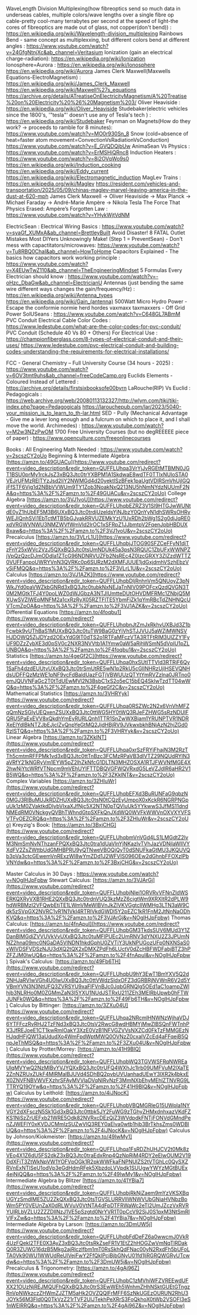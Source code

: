 WaveLength Division Multiplexing(how fibreoptics send so much data in underseas cables, multiple colors/wave lengths over a single fibre op cable-pretty cool-many terrabytes per second at the speed of light-the cores of fibreoptics are made out of glass, not copper(don't bend)) :
https://en.wikipedia.org/wiki/Wavelength-division_multiplexing
Rainbows Bend - same concept as multiplexxing, but different colors bend at different angles : 
https://www.youtube.com/watch?v=24GfgNtnjXc&ab_channel=Veritasium
Ionization (gain an electrical charge-radiation):
https://en.wikipedia.org/wiki/Ionization
Ionosphere=Aurora :
https://en.wikipedia.org/wiki/Ionosphere
https://en.wikipedia.org/wiki/Aurora
James Clerk Maxwell(Maxwells Equations-ElectroMagnetism) :
https://en.wikipedia.org/wiki/James_Clerk_Maxwell
https://en.wikipedia.org/wiki/Maxwell%27s_equations
https://archive.org/details/ATreatiseOnElectricityMagnetism/A%20Treatise%20on%20Electricity%20%26%20Magnetism%203/
Oliver Heaviside :
https://en.wikipedia.org/wiki/Oliver_Heaviside
Studebaker(electric vehicles since the 1800's, '"tesla"' doesn't use any of Tesla's tech ) :
https://en.wikipedia.org/wiki/Studebaker
Feynman on Magnets(How do they work? -> proceeds to ramble for 8 minutes):
https://www.youtube.com/watch?v=MO0r930Sn_8
Snow (cold=absence of heat=faster atom movement=ConvectionVsRadiationVsConduction)
https://www.youtube.com/watch?v=E_GVQDQjbUw
AnimaSean Vs Physics :
https://www.youtube.com/watch?v=ErMSHiQRnc8
Induction Heaters :
https://www.youtube.com/watch?v=8i2OVqWo9s0
https://en.wikipedia.org/wiki/Induction_cooking
https://en.wikipedia.org/wiki/Eddy_current
https://en.wikipedia.org/wiki/Electromagnetic_induction
MagLev Trains :
https://en.wikipedia.org/wiki/Maglev
https://resident.com/vehicles-and-transportation/2025/05/09/chinas-maglev-marvel-leaving-america-in-the-dust-at-620-mph
James Clerk Maxwell -> Oliver Heaviside -> Max Planck -> Michael Faraday -> André-Marie Ampère -> Nikola Tesla
The Force That Physics Erased: Ampère’s Forgotten Law : https://www.youtube.com/watch?v=YHykWjtVdNM

ElectricSean :
Electrical Wiring Basics :
https://www.youtube.com/watch?v=syaGf_XUMxA&ab_channel=BrettleyBuilt
Avoid Disaster! 8 FATAL Outlet Mistakes Most DIYers Unknowingly Make! (Step 1 = PreventSean) - Don't mess with capactitators/microwaves:
https://www.youtube.com/watch?v=Tu8RBQ0ChaI&ab_channel=HowToHome
Capacitors Explained - The basics how capacitors work working principle :
https://www.youtube.com/watch?v=X4EUwTwZ110&ab_channel=TheEngineeringMindset
5 Formulas Every Electrician should know : https://www.youtube.com/watch?v=-oHzc_DbaGw&ab_channel=ElectricianU
Antennas (just bending the same wire different ways changes the gain/frequency/Hz) : https://en.wikipedia.org/wiki/Antenna_types https://en.wikipedia.org/wiki/Gain_(antenna)
500Watt Micro Hydro Power - Escape the conformie normie herd hordes vaxmaxx taxmaxxers - Off Grid Power SolUSeans : https://www.youtube.com/watch?v=C648GL7ABmM
PVC Conduit Electrical Cable Color Codes : https://www.ledestube.com/what-are-the-color-codes-for-pvc-conduit/
PVC Conduit (Schedule 40 Vs 80 + Others) For Electrical Use : https://championfiberglass.com/8-types-of-electrical-conduit-and-their-uses/ https://www.ledestube.com/pvc-electrical-conduit-and-building-codes-understanding-the-requirements-for-electrical-installations/

FCC - General Chemistry – Full University Course (34 hours - 2025) :
https://www.youtube.com/watch?v=6OV3tmt9uhs&ab_channel=freeCodeCamp.org
Euclids Elements - Coloured Instead of Lettered : 
https://archive.org/details/firstsixbooksofe00byrn
LaRouche(RIP) Vs Euclid : Pedagogicals : 
https://web.archive.org/web/20080113132327/http://wlym.com/tiki/tiki-index.php?page=Pedagogicals
https://larouchepub.com/lar/2023/5040-your_mission_is_to_learn_to_th-lar.html
SED - Pully (Mechanical Advantage - Give me a lever long enough and a fulcrum on which to place it, and I shall move the world. Archimedes) :  https://www.youtube.com/watch?v=M2w3NZzPwOM
1700  Free University Courses (but no degREEEEE piece of paper) : https://www.openculture.com/freeonlinecourses 

Books : 
All Engineering Math Needed :
https://www.youtube.com/watch?v=2scszCY2oUo
Beginning & Intermediate Algebra [https://amzn.to/49GUACu](https://www.youtube.com/redirect?event=video_description&redir_token=QUFFLUhqa3VrYjJvRGEtMTBMN0JGT1BSU0prMy1rckJsZ3xBQ3Jtc0trYXBPM1A1SkdwaE8wdTF0TTlxNUloSTA0VEJrUFMzRElTYzJsd2liY2NWMGd4d20yektlSzBFek1paUgtVDlRSmVhUjlGQjFfSTF6Vjg1d2NBbVVWUm9TY1Zob3NoakNxQ213NU5hNmNYdzNUUmF2NA&q=https%3A%2F%2Famzn.to%2F49GUACu&v=2scszCY2oUo) 
College Algebra [https://amzn.to/3VJ1voU](https://www.youtube.com/redirect?event=video_description&redir_token=QUFFLUhqbEZRZ3V1Sl9HTGJwWUNtdE0yZ1hUbEF5M3B6UXxBQ3Jtc0trdjUzeldsYjNJbzY0QnYyN1dhSWRsOHRyWEJIQnhSVi1EbTctMTB5bGJvakRRVUZEMkYzU1UxRDh2bWg1S2g0djJqRE0xdVRGWVNWU3NMZWVfWmVId2lrOC1xSFRpZ1JJbmtpV2FqenJpbHBDUXBxaw&q=https%3A%2F%2Famzn.to%2F3VJ1voU&v=2scszCY2oUo) 
Precalculus [https://amzn.to/3VLrL1U](https://www.youtube.com/redirect?event=video_description&redir_token=QUFFLUhqbjJTOG90SFZCeFFyN1djTzFnY25xWVc2VzJ5QXxBQ3Jtc0tsUmNDUk45a3psN3RQUC1ZbUFxWWNPZjVpQzQzcDJmODdIa1ZTcG96NDNRVUZFb2NsREc4Z0lzcGRXY3ZIZzdWTTZ0VUFFanpoUWRYVnN3QVRKc0p6SURzM2dXMFJUUE1jdGxjdmhVSzhEbzVvSjFMQQ&q=https%3A%2F%2Famzn.to%2F3VLrL1U&v=2scszCY2oUo) 
Calculus [https://amzn.to/3VJ1AZK](https://www.youtube.com/redirect?event=video_description&redir_token=QUFFLUhqbDljRnhnVm5QNUoyZ3pNWkJYd0paVWZkbGNRd3xBQ3Jtc0tubkNxNEJaTnNIV09POFcxQzdQVGN3T0M2MGtkTFJ4Y0poLWZ0dWJGbzA3NTJIUmtteDUtOHVDMFRMc1ZNbjQ5MXUwSVZlWEpMNFM2a1cxRzRyX05RZTFlTE5YbmFiZk1qYmRBcTdZNHNQcUVTcmZpOA&q=https%3A%2F%2Famzn.to%2F3VJ1AZK&v=2scszCY2oUo) 
Differential Equations [https://amzn.to/4foqbu1](https://www.youtube.com/redirect?event=video_description&redir_token=QUFFLUhqbnJtZmJxRkhvUXBJd3Z1bFcwbk9vUThBaS1MUXxBQ3Jtc0tuTW9BaG0zYjVhSTJJVUJ5aWZjMWNSVHJDOWQ5ZjJDYzd2OExYdG9lT0dTS2o1RTFaMFczVTA3RTFtRlM3UlZZY1FyUF9DZzZybXE3d0pSV0c2NXR3NVVtb1A1Ymw0aW5aRjhWSmN5dVplU1pZLUNBOA&q=https%3A%2F%2Famzn.to%2F4foqbu1&v=2scszCY2oUo) 
Statistics [https://amzn.to/4geGf2C](https://www.youtube.com/redirect?event=video_description&redir_token=QUFFLUhqa0hxSUtITTVld3RTRjF6Qy1SaFh4dzdEUUtvUXxBQ3Jtc0trSmUtRE5wN1p2RkU5cGlINHRzUjlHSEVQNHdsUDFFQzMzWE1pNF9vcFdBaldUazFGTjVBWUUzQTYtYmRVZzlna0JRTno0emJQUVNFaGc2T0tTdUEwMVl2N3BsbC1xS2o5eC15bEQ4SkIwTzdTT04wWQ&q=https%3A%2F%2Famzn.to%2F4geGf2C&v=2scszCY2oUo) 
Mathematical Statistics [https://amzn.to/3VHRYyk](https://www.youtube.com/redirect?event=video_description&redir_token=QUFFLUhqa0RSZWc2N2x6VnVhMFZqQmNzSGIyUEQxenZSUXxBQ3Jtc0ttWG5HY0tWQ3RJeFZHWG5sRzNDUlFQRU5PaExEVV8xQkdhYmEyRURLQnh1TTR1SnZwWXBjam1YRUNPTVR1NDRXeElYdlBkNTZJbEJjclZvQnpYeGtMQ2JjdHBjRV9JVkwxbkhBNjAzN2hjZGd0RzlSTQ&q=https%3A%2F%2Famzn.to%2F3VHRYyk&v=2scszCY2oUo) 
Linear Algebra [https://amzn.to/3ZKklNT](https://www.youtube.com/redirect?event=video_description&redir_token=QUFFLUhqa0xrSzFRYjFhajN3M2RzTTh5cmtmRFFPMk1vd3xBQ3Jtc0ttTnBzc3FCMzRPaVB3dlVTZ29NQUdRYlN3aVRfY21kNGRyVm1EYW5pZ2lhZkNfcG1DLTN3MHZOSXA1RTJFWVNfMGE4X2hwNjYtcWRfVTNpcm9mVEhUYlFTTDBQVGFWQVRxdG5LeVZJdlR6aHR2V1B5WQ&q=https%3A%2F%2Famzn.to%2F3ZKklNT&v=2scszCY2oUo) 
Complex Variables [https://amzn.to/3ZHluWr](https://www.youtube.com/redirect?event=video_description&redir_token=QUFFLUhqbEFXd3BuRUNFaG9qbzN0MGJ3RlBuMUJkRDZHUXxBQ3Jtc0tsN0tCQzEyUmpoX0xKckR6NGRPNGpuUk1zM0ZVaktkdDIybVIxaXJfNjc5X2NTN0pTQVluUk5YYkwwS3JfMS11dndNMEdRM0VNckgyQVBhTWhndGtpSXFkQnJXdWQ0WVFkWWVnOXVXYVFSVTFvOEZCRQ&q=https%3A%2F%2Famzn.to%2F3ZHluWr&v=2scszCY2oUo) 
Kreyzig's Book: [https://amzn.to/3BxjCHG](https://www.youtube.com/redirect?event=video_description&redir_token=QUFFLUhqbmVnVGd4LS1LMGdtZ2lvM3NmSmNvNThzanFPQXxBQ3Jtc0tra1dUaVlnYjNKazlvTVhJazVDNjlaWllVYXdFV2ZsZWttbUdGMHBPRU9yQTNweVBOQjQyT0dSNUFkaGtMU3JKQUVQb3pVa3ctcGEwemVnRExzWl8wYmZDd1J2WFVIS096OEw2dGhnbFFOXzlPbVNYdw&q=https%3A%2F%2Famzn.to%2F3BxjCHG&v=2scszCY2oUo)

Master Calculus in 30 Days :
https://www.youtube.com/watch?v=NOglHJpFpbw
Stewart Calculus: [https://amzn.to/3VJArGj](https://www.youtube.com/redirect?event=video_description&redir_token=QUFFLUhqbjNIei1ORVRvVFNnZldWSERKQXRyVXB1RHE2QXxBQ3Jtc0trdnVUQ3kzMzZ6cjgtWm9XRXltR2dPLW9hdWRBMzI2VFQwbEtjTE1LWmVMeWlBVnJkZlVKVGgtcllWMHg3LTN3aW9Cdk5zSVpGX2NVRC1vR1N1VkI4RTRlVkdGWDl5Y2pEZC1kR1FnM2JtNnNaODhKVQ&q=https%3A%2F%2Famzn.to%2F3VJArGj&v=NOglHJpFpbw) 
Thomas Calculus: [https://amzn.to/4fnApuI](https://www.youtube.com/redirect?event=video_description&redir_token=QUFFLUhqbGM3TkdsSUV6MUd3Y1ZDanBlMGdiZVVUVkVvUXxBQ3Jtc0tuMFlPUEc2UmRNV3dYNXU2Z3JPUmNNZ2hna09mc0NGaDA5VlNDN1hkdGphU0ZVTjY3UkNPUGozUFp0NXNSaS0xWlVDSFVDSzNJU3dXQ2tQX2xDMXZPdFh6LUctV0dZcHBFWDFabjBTZ3hPZFZJM0lwUQ&q=https%3A%2F%2Famzn.to%2F4fnApuI&v=NOglHJpFpbw) 
Spivak's Calculus: [https://amzn.to/49Fb6TH](https://www.youtube.com/redirect?event=video_description&redir_token=QUFFLUhqbU9hY3EwT1BmYXV5Q2d2NHJaRVIwVGh4U0lwUXxBQ3Jtc0ttVWdzSldxOFZ3dGRBRjNVWnR6V2d5YVBmYVN3N3NtUFQ3ZVRSYU9xaFlFVnBJc0JqbGRNQlg5OEd1aC1oampZWlhjb3NLRHo0M0ZGMmZaN3I5YXU1NUdJSTRxU211ZEh3MElRbUpwb0hFTWJUNFk0WQ&q=https%3A%2F%2Famzn.to%2F49Fb6TH&v=NOglHJpFpbw) 
Calculus by Bittinger: [https://amzn.to/3ZXu04U](https://www.youtube.com/redirect?event=video_description&redir_token=QUFFLUhqa2NRcmlHNWNzWjhaVDJ6YTFFczRvRHJ2TzFNd3xBQ3Jtc0tsV2RwcG8wdHBMYjMwZlBSQnFWTnhPX3JfREJoeE1CT1kwRmlOakY3XzE0VzB1NFVGZVVsNXZCd0FkTzFMMGEzNHJqdHFjQW13aUdudXo4WmFpdWptMWQ0OVNzZ0cxalVZcEd4aFFqejB5QnpJeThMSQ&q=https%3A%2F%2Famzn.to%2F3ZXu04U&v=NOglHJpFpbw)
Calculus by Protter/Morrey: [https://amzn.to/41H9BlQ](https://www.youtube.com/redirect?event=video_description&redir_token=QUFFLUhqbWQ3TGVWSFRqNWREaUlqMVYwQ2NzMlBvYVJYQXxBQ3Jtc0trUFQ4WXhJc1lrb09UMFVuM2lXaTE2ZnNZRUxZUkF4MlRMalBJUVd4SDhBQ2pvbUVUanhadUEwY3lXR2k4bkxEX0ZNVFNBVWVFXzhrSFAyMVVlaDVqNlRvNzF3MmNXbEhyMEhlZTNVRG9LTTRYQ19OYw&q=https%3A%2F%2Famzn.to%2F41H9BlQ&v=NOglHJpFpbw) 
Calculus by Leithold: [https://amzn.to/4iJNocK](https://www.youtube.com/redirect?event=video_description&redir_token=QUFFLUhqbVBQMGRleG15UWpIa1NYVGY2dXFsczN5Sk1Gd3xBQ3Jtc0ttbk5JY2FuWG9zTGhyZHMxdnhxazVKdFZKS1NiSzZrUEFxb21WRE5Odk82NVRxcDEzQjZ3WVdpdkFNTjFONVdGMndPenZJWEFlY0xKVDJCMmIzSUZwVlQ3REY0aElva0wtb1hjb3BrTkhsZms0WDBlUQ&q=https%3A%2F%2Famzn.to%2F4iJNocK&v=NOglHJpFpbw) 
Calculus by Johnson/Kiokmeister: [https://amzn.to/49IwMy1](https://www.youtube.com/redirect?event=video_description&redir_token=QUFFLUhqa1FsRDZhUHJCV2t0Mk8zVEo4X1Z6dU5FS2dkZ3xBQ3Jtc0traEdxRnp4QzNpRjM4RDY2eElwOUM2V19DdXFjT3ZtWkNpVW1YOFVpOGk1R2pkWWFkaFNPNUlZS2tVTGhLc0QySXZRVnExNTlSeU1odVp3eGdHdmRFek5XbzdoLVVpdk1SUUgwYWYzMGtBUEx4ejNjQQ&q=https%3A%2F%2Famzn.to%2F49IwMy1&v=NOglHJpFpbw) 
Intermediate Algebra by Blitzer [https://amzn.to/41YBia7](https://www.youtube.com/redirect?event=video_description&redir_token=QUFFLUhqbjRkNjZaem9mYzVKSXBqUGYzSmdIME5ZU2ZkQXxBQ3Jtc0tsTGVSLURRVllWNWVUbGNiaHVNbzBoWm5PY0VEUnZaX0dRLWVuV0VtNTA4dFpDTFRWaWc2eTI2UmJZczVxRVRYUlRLbVZLU2ZZZDllNzJ1VE5pSzgtd0NrYVR1T0pCcV92SjJ0S1pxM3NtSmRIVlFxZw&q=https%3A%2F%2Famzn.to%2F41YBia7&v=NOglHJpFpbw) 
Intermediate Algebra by Larson: [https://amzn.to/3DmUW5j](https://www.youtube.com/redirect?event=video_description&redir_token=QUFFLUhqbFdDeFZ6a0wwcmJ0VkR4UzFQekl2TFE0X3AyZ3xBQ3Jtc0tsRkZseFR1V1EtZ2hHOGZwVmNqTlRDakQ0R3ZUWG16dzB5Mkg2ajRlczlfbm1mT0RsSkhQdFNac00yN2RxdFh5bUFoLTA0Vk90WU1WWUdReUlVejFwY2FfQklPcjBjbGNyU01fd1ljRGRQWGRyUTcwdw&q=https%3A%2F%2Famzn.to%2F3DmUW5j&v=NOglHJpFpbw) 
Precalculus & Trigonometry: [https://amzn.to/4gAj96Z](https://www.youtube.com/redirect?event=video_description&redir_token=QUFFLUhqbC1zMVhiWFZVREEwdUFXX21OUzNjREJMQUFhQXxBQ3Jtc0trS3EwWEh5WnhmZHhNSktGUEtGTngzRnVpNWkzczZHWmZJZTM5aHk2OVZQQlFrMFF6SzNkUGEzOURUN2RhU3JOYk56M3FId0Q0TkVzZ21rTVF2UlJTekhPeXRrS3FoQkhoX0tWb2VSOFI3eS1nWElRRQ&q=https%3A%2F%2Famzn.to%2F4gAj96Z&v=NOglHJpFpbw)
